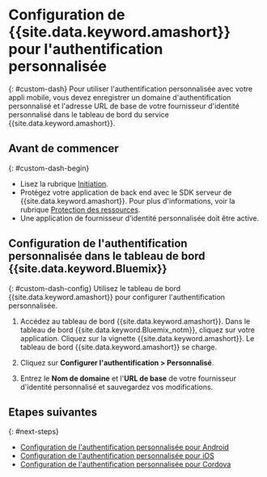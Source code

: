 # Configuration de {{site.data.keyword.amashort}} pour l'authentification personnalisée
{: #custom-dash}
Pour utiliser l'authentification personnalisée avec votre appli mobile, vous devez enregistrer un domaine d'authentification personnalisé et l'adresse URL de base de votre fournisseur d'identité personnalisé dans le tableau de bord du service {{site.data.keyword.amashort}}.

## Avant de commencer
{: #custom-dash-begin}
* Lisez la rubrique [Initiation](getting-started.html).
* Protégez votre application de back end avec le SDK serveur de {{site.data.keyword.amashort}}.  Pour plus d'informations, voir la rubrique [Protection des ressources](protecting-resources.html).
* Une application de fournisseur d'identité personnalisée doit être active.

## Configuration de l'authentification personnalisée dans le tableau de bord {{site.data.keyword.Bluemix}}
{: #custom-dash-config}
Utilisez le tableau de bord {{site.data.keyword.amashort}} pour configurer l'authentification personnalisée.

1. Accédez au tableau de bord {{site.data.keyword.amashort}}. Dans le tableau de bord {{site.data.keyword.Bluemix_notm}}, cliquez sur votre application. Cliquez sur la vignette {{site.data.keyword.amashort}}. Le tableau de bord {{site.data.keyword.amashort}} se charge.

1. Cliquez sur **Configurer l'authentification > Personnalisé**.

1. Entrez le **Nom de domaine** et l'**URL de base** de votre fournisseur d'identité personnalisé et sauvegardez vos modifications.

## Etapes suivantes
{: #next-steps}
* [Configuration de l'authentification personnalisée pour Android](custom-auth-android.html)
* [Configuration de l'authentification personnalisée pour iOS](custom-auth-ios.html)
* [Configuration de l'authentification personnalisée pour Cordova](custom-auth-cordova.html)
